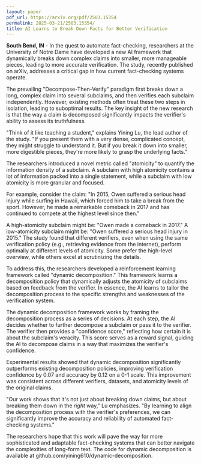 ```yaml
---
layout: paper
pdf_url: https://arxiv.org/pdf/2503.15354
permalink: 2025-03-21/2503.15354/
title: AI Learns to Break Down Facts for Better Verification
---
```




**South Bend, IN** - In the quest to automate fact-checking, researchers at the University of Notre Dame have developed a new AI framework that dynamically breaks down complex claims into smaller, more manageable pieces, leading to more accurate verification. The study, recently published on arXiv, addresses a critical gap in how current fact-checking systems operate.

The prevailing "Decompose-Then-Verify" paradigm first breaks down a long, complex claim into several subclaims, and then verifies each subclaim independently. However, existing methods often treat these two steps in isolation, leading to suboptimal results. The key insight of the new research is that the way a claim is decomposed significantly impacts the verifier's ability to assess its truthfulness.

"Think of it like teaching a student," explains Yining Lu, the lead author of the study. "If you present them with a very dense, complicated concept, they might struggle to understand it. But if you break it down into smaller, more digestible pieces, they're more likely to grasp the underlying facts."

The researchers introduced a novel metric called "atomicity" to quantify the information density of a subclaim.  A subclaim with high atomicity contains a lot of information packed into a single statement, while a subclaim with low atomicity is more granular and focused.

For example, consider the claim: "In 2015, Owen suffered a serious head injury while surfing in Hawaii, which forced him to take a break from the sport. However, he made a remarkable comeback in 2017 and has continued to compete at the highest level since then."

A high-atomicity subclaim might be: "Owen made a comeback in 2017." A low-atomicity subclaim might be: "Owen suffered a serious head injury in 2015." The study found that different verifiers, even when using the same verification policy (e.g., retrieving evidence from the internet), perform optimally at different levels of atomicity. Some prefer the high-level overview, while others excel at scrutinizing the details.

To address this, the researchers developed a reinforcement learning framework called "dynamic decomposition." This framework learns a decomposition policy that dynamically adjusts the atomicity of subclaims based on feedback from the verifier. In essence, the AI learns to tailor the decomposition process to the specific strengths and weaknesses of the verification system.

The dynamic decomposition framework works by framing the decomposition process as a series of decisions. At each step, the AI decides whether to further decompose a subclaim or pass it to the verifier. The verifier then provides a "confidence score," reflecting how certain it is about the subclaim's veracity. This score serves as a reward signal, guiding the AI to decompose claims in a way that maximizes the verifier's confidence.

Experimental results showed that dynamic decomposition significantly outperforms existing decomposition policies, improving verification confidence by 0.07 and accuracy by 0.12 on a 0-1 scale. This improvement was consistent across different verifiers, datasets, and atomicity levels of the original claims.

"Our work shows that it's not just about breaking down claims, but about breaking them down in the *right* way," Lu emphasizes. "By learning to align the decomposition process with the verifier's preferences, we can significantly improve the accuracy and reliability of automated fact-checking systems."

The researchers hope that this work will pave the way for more sophisticated and adaptable fact-checking systems that can better navigate the complexities of long-form text. The code for dynamic decomposition is available at github.com/yining610/dynamic-decomposition.